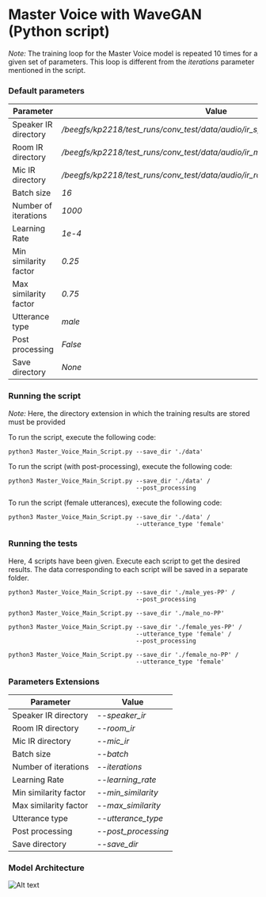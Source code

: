 # Master Voice with WaveGAN (Python script)

_Note:_ The training loop for the Master Voice model is repeated 10 times for a given set of parameters. This loop is different from the _iterations_ parameter mentioned in the script.

### Default parameters
| Parameter               | Value |
| ----------------------- | ------------- |
| Speaker IR directory    |  _/beegfs/kp2218/test_runs/conv_test/data/audio/ir_speaker/IR_ClestionBD300.wav_  |
| Room IR directory       | _/beegfs/kp2218/test_runs/conv_test/data/audio/ir_mic/IR_OktavaMD57.wav_  |
| Mic IR directory        | _/beegfs/kp2218/test_runs/conv_test/data/audio/ir_room/BRIR.wav_  |
| Batch size              | _16_  |
| Number of iterations    | _1000_  |
| Learning Rate           | _1e-4_  |
| Min similarity factor   | _0.25_  |
| Max similarity factor   | _0.75_  |
| Utterance type          | _male_ |
| Post processing         | _False_  |
| Save directory          | _None_  |

### Running the script
_Note:_ Here, the directory extension in which the training results are stored must be provided

To run the script, execute the following code:
```
python3 Master_Voice_Main_Script.py --save_dir './data'
```

To run the script (with post-processing), execute the following code:
```
python3 Master_Voice_Main_Script.py --save_dir './data' /
                                    --post_processing
```

To run the script (female utterances), execute the following code:
```
python3 Master_Voice_Main_Script.py --save_dir './data' /
                                    --utterance_type 'female'
```
### Running the tests
Here, 4 scripts have been given. Execute each script to get the desired results. The data corresponding to each script will be saved in a separate folder.

```
python3 Master_Voice_Main_Script.py --save_dir './male_yes-PP' /
                                    --post_processing

python3 Master_Voice_Main_Script.py --save_dir './male_no-PP'

python3 Master_Voice_Main_Script.py --save_dir './female_yes-PP' /
                                    --utterance_type 'female' /
                                    --post_processing

python3 Master_Voice_Main_Script.py --save_dir './female_no-PP' /
                                    --utterance_type 'female'
```

### Parameters Extensions
| Parameter               | Value |
| ----------------------- | ------------- |
| Speaker IR directory    |  _--speaker_ir_  |
| Room IR directory       | _--room_ir_ |
| Mic IR directory        | _--mic_ir_  |
| Batch size              | _--batch_  |
| Number of iterations    | _--iterations_  |
| Learning Rate           | _--learning_rate_  |
| Min similarity factor   | _--min_similarity_  |
| Max similarity factor   | _--max_similarity_  |
| Utterance type          | _--utterance_type_ |
| Post processing         | _--post_processing_  |
| Save directory          | _--save_dir_  |

### Model Architecture
![Alt text](https://github.com/mirkomarras/mastervoices/blob/master/Master_Voice_with_WaveGAN/model.png?raw=true "Model Summary")
